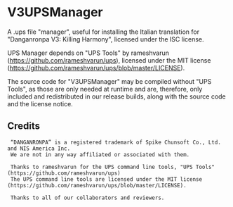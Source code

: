 # V3UPSManager

A .ups file "manager", useful for installing the Italian translation for "Danganronpa V3: Killing Harmony", licensed under the ISC license.

UPS Manager depends on "UPS Tools" by rameshvarun (https://github.com/rameshvarun/ups), licensed under the MIT license (https://github.com/rameshvarun/ups/blob/master/LICENSE).

The source code for "V3UPSManager" may be compiled without "UPS Tools", as those are only needed at runtime and are, therefore, only included and redistributed in our release builds, along with the source code and the license notice.

## Credits ##

     “DANGANRONPA” is a registered trademark of Spike Chunsoft Co., Ltd. and NIS America Inc.
     We are not in any way affiliated or associated with them.
     
     Thanks to rameshvarun for the UPS command line tools, "UPS Tools" (https://github.com/rameshvarun/ups)
     The UPS command line tools are licensed under the MIT license (https://github.com/rameshvarun/ups/blob/master/LICENSE).
     
     Thanks to all of our collaborators and reviewers.
